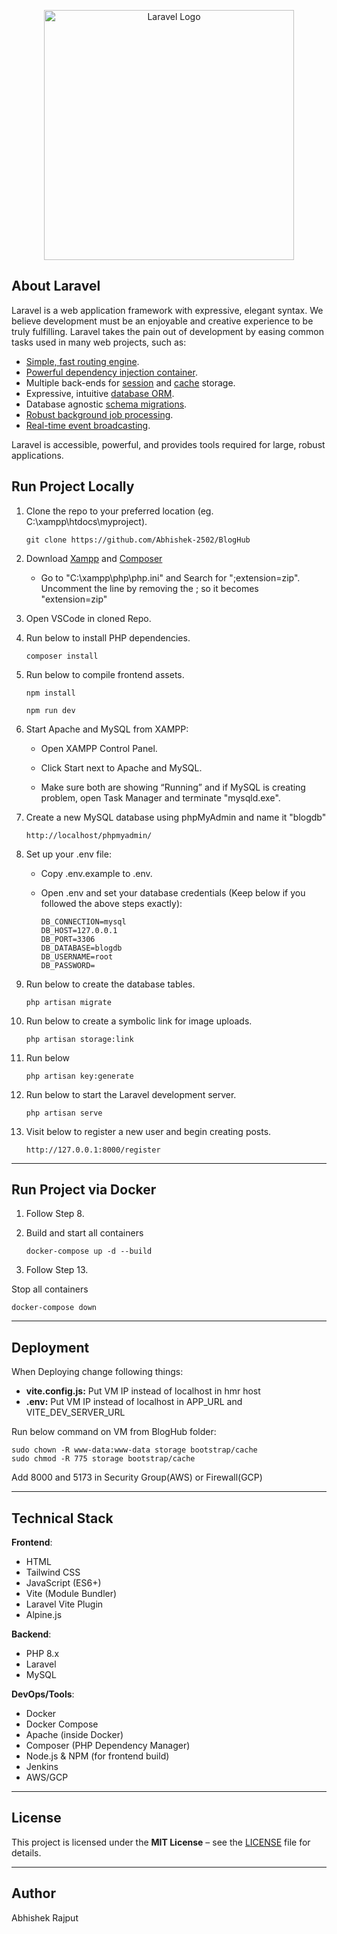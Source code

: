 <p align="center"><a href="https://laravel.com" target="_blank"><img src="https://raw.githubusercontent.com/laravel/art/master/logo-lockup/5%20SVG/2%20CMYK/1%20Full%20Color/laravel-logolockup-cmyk-red.svg" width="400" alt="Laravel Logo"></a></p>


## About Laravel

Laravel is a web application framework with expressive, elegant syntax. We believe development must be an enjoyable and creative experience to be truly fulfilling. Laravel takes the pain out of development by easing common tasks used in many web projects, such as:

- [Simple, fast routing engine](https://laravel.com/docs/routing).
- [Powerful dependency injection container](https://laravel.com/docs/container).
- Multiple back-ends for [session](https://laravel.com/docs/session) and [cache](https://laravel.com/docs/cache) storage.
- Expressive, intuitive [database ORM](https://laravel.com/docs/eloquent).
- Database agnostic [schema migrations](https://laravel.com/docs/migrations).
- [Robust background job processing](https://laravel.com/docs/queues).
- [Real-time event broadcasting](https://laravel.com/docs/broadcasting).

Laravel is accessible, powerful, and provides tools required for large, robust applications.

## Run Project Locally

1. Clone the repo to your preferred location (eg. C:\xampp\htdocs\myproject).
    ```
    git clone https://github.com/Abhishek-2502/BlogHub
    ```

2. Download [Xampp](https://www.apachefriends.org/download.html) and [Composer](https://getcomposer.org/download/)

    - Go to "C:\xampp\php\php.ini" and Search for ";extension=zip". Uncomment the line by removing the ; so it becomes "extension=zip"

3. Open VSCode in cloned Repo.

4. Run below to install PHP dependencies.
    ```
    composer install 
    ```

5. Run below to compile frontend assets.
    ```
    npm install  
    ```
    ```
    npm run dev
    ```

6. Start Apache and MySQL from XAMPP:

    - Open XAMPP Control Panel.

    - Click Start next to Apache and MySQL.

    - Make sure both are showing “Running” and if MySQL is creating problem, open Task Manager and terminate "mysqld.exe".

7. Create a new MySQL database using phpMyAdmin and name it "blogdb"
    ```
    http://localhost/phpmyadmin/
    ```

8. Set up your .env file:

    - Copy .env.example to .env.

    - Open .env and set your database credentials (Keep below if you followed the above steps exactly):
        ```
        DB_CONNECTION=mysql
        DB_HOST=127.0.0.1
        DB_PORT=3306
        DB_DATABASE=blogdb
        DB_USERNAME=root
        DB_PASSWORD=
        ```

9. Run below to create the database tables. 
    ```
    php artisan migrate
    ```

10. Run below to create a symbolic link for image uploads.
    ```
    php artisan storage:link
    ```

11. Run below 
    ```
    php artisan key:generate
    ```

12. Run below to start the Laravel development server.
    ```
    php artisan serve
    ```

13. Visit below to register a new user and begin creating posts.
    ```
    http://127.0.0.1:8000/register
    ```
---

## Run Project via Docker

1. Follow Step 8. 

2. Build and start all containers
    ```
    docker-compose up -d --build
    ```

3. Follow Step 13.

Stop all containers
```
docker-compose down
```

---

## Deployment

When Deploying change following things:

- **vite.config.js:** Put VM IP instead of localhost in hmr host
- **.env:** Put VM IP instead of localhost in APP_URL and VITE_DEV_SERVER_URL

Run below command on VM from BlogHub folder:
```
sudo chown -R www-data:www-data storage bootstrap/cache
sudo chmod -R 775 storage bootstrap/cache
```

Add 8000 and 5173 in Security Group(AWS) or Firewall(GCP)

---

## Technical Stack

**Frontend**:

* HTML
* Tailwind CSS
* JavaScript (ES6+)
* Vite (Module Bundler)
* Laravel Vite Plugin
* Alpine.js

**Backend**:

* PHP 8.x
* Laravel
* MySQL

**DevOps/Tools**:


* Docker
* Docker Compose
* Apache (inside Docker)
* Composer (PHP Dependency Manager)
* Node.js & NPM (for frontend build)
* Jenkins
* AWS/GCP

---

## License
This project is licensed under the **MIT License** – see the [LICENSE](./LICENSE) file for details.

--- 

## Author 
Abhishek Rajput